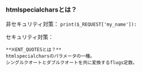 ### htmlspecialcharsとは？
非セキュリティ対策：
```print($_REQUEST['my_name']):```
  
セキュリティ対策：
```print(htmlspesicalchars($POST_['my_name'], ENT_QUOTES));
**※ENT_QUOTESとは？**
htmlspecialcharsのパラメータの一種。　　
シングルクオートとダブルクオートを共に変換するflugs定数。
